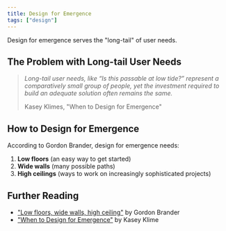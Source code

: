 ```yaml
---
title: Design for Emergence
tags: ["design"]
---
```


Design for emergence serves the "long-tail" of user needs. 

## The Problem with Long-tail User Needs

> *Long-tail user needs, like “Is this passable at low tide?” represent a comparatively small group of people, yet the investment required to build an adequate solution often remains the same.*
>
> Kasey Klimes, "When to Design for Emergence"

## How to Design for Emergence

According to Gordon Brander, design for emergence needs: 

1. **Low floors** (an easy way to get started)
2. **Wide walls** (many possible paths)
3. **High ceilings** (ways to work on increasingly sophisticated projects)

## Further Reading

- ["Low floors, wide walls, high ceiling"](https://gordonbrander.com/pattern/low-floor-wide-walls-high-ceiling/) by Gordon Brander
- ["When to Design for Emergence"](https://newsletter.rhizomerd.com/p/when-to-design-for-emergence) by Kasey Klime